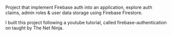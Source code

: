 Project that implement Firebase auth into an application, explore auth claims, admin roles & user data storage using Firebase Firestore.

I built this project following a youtube tutorial, called firebase-authentication on taught by The Net Ninja.
